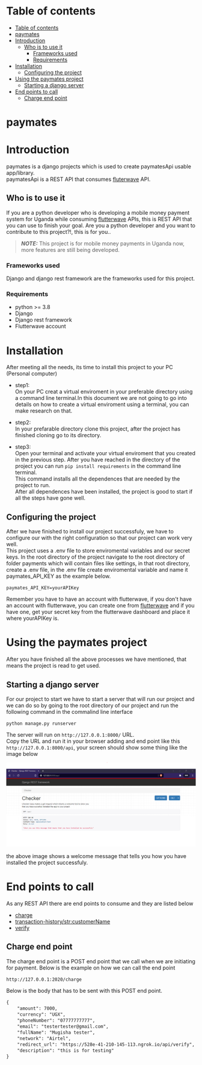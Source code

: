 # Table of contents

- [Table of contents](#table-of-contents)
- [paymates](#paymates)
- [Introduction](#introduction)
  - [Who is to use it](#who-is-to-use-it)
    - [Frameworks used](#frameworks-used)
    - [Requirements](#requirements)
- [Installation](#installation)
  - [Configuring the project](#configuring-the-project)
- [Using the paymates project](#using-the-paymates-project)
  - [Starting a django server](#starting-a-django-server)
- [End points to call](#end-points-to-call)
  - [Charge end point](#charge-end-point)

# paymates
# Introduction
paymates is a django projects which is used to create paymatesApi usable app/library.<br>
paymatesApi is a REST API that consumes [fluterwave](https://flutterwave.com/ug/) API.
## Who is to use it
<!-- paymates is a REST API for mobile money payments in Uganda, it also consumes a nother API of [flutterwave](https://flutterwave.com/ug/). <br> -->
If you are a python developer who is developing a mobile money payment system for Uganda while consuming [flutterwave](https://flutterwave.com/ug/) APIs, this is REST API that you can use to finish your goal.
Are you a python developer and you want to contribute to this project?!, this is for you..
> **_NOTE:_**  This project is for mobile money payments in Uganda now, more features are still being developed.

### Frameworks used
Django and django rest framework are the frameworks used for this project.
### Requirements

* python >= 3.8
* Django
* Django rest framework
* Flutterwave account

# Installation
After meeting all the needs, its time to install this project to your PC (Personal computer)
* step1:<br>
   On your PC creat a virtual enviroment in your preferable directory using a command line terminal.In this document we are not going to go into details on how to create a virtual enviroment using a terminal, you can make research on that.
* step2:<br>
   In your prefarable directory clone this project, after the project has finished cloning go to its directory.

* step3:<br>
   Open your terminal and activate your virtual enviroment that you created in the previous step.
   After you have reached in the directory of the project you can run ``` pip install requirements ``` in the command line terminal. <br>
   This command installs all the dependences that are needed by the project to run.<br>
   After all dependences have been installed, the project is good to start if all  the steps have gone well.

## Configuring the project

 After we have finished to install our project successfuly, we have to configure our with the right configuration so that our project can work very well.<br>
 This project uses a .env file to store enviromental variables and our secret keys.
 In the root directory of the project navigate to the root directory of folder payments which will contain files like settings, in that root directory, create a .env file, in the .env file create enviromental variable and name it paymates_API_KEY as the example below.
 ``` 
 paymates_API_KEY=yourAPIKey 
 ```
 Remember you have to have an account with flutterwave, if you don't have an account with flutterwave, you can create one from [flutterwave](https://flutterwave.com/ug/) and if you have one, get your secret key from the flutterwave dashboard and place it where yourAPIKey is.

 # Using the paymates project
 After you have finished all the above processes we have mentioned, that means the project is read to get used.<br>
## Starting a django server
  For our project to start we have to start a server that will run our project and we can do so by going to the root directory of our project and run the following command in the commalind line interface 
  ```
  python manage.py runserver 
  ```
  The server will run on `` http://127.0.0.1:8000/ `` URL.<br>
  Copy the URL and run it in your browser adding and end point like this `` http://127.0.0.1:8000/api
 ``,
 your screen should show some thing like the image below
 
![image info](/imgs/paymet%20welcome%20screen.PNG)

the above image shows a welcome message that tells you how you have installed the project successfuly.
# End points to call
As any REST API there are end points to consume and they are listed below
* [charge](#charge-end-point)
* [transaction-history/str:customerName](#)
* [verify](#)
  
## Charge end point
The charge end point is a POST end point that we call when we are initiating for payment. Below is the example on how we can call the end point 
```
http://127.0.0.1:2020/charge
```
Below is the body that has to be sent with this POST end point.
```
{
    "amount": 7000,
    "currency": "UGX",
    "phoneNumber": "07777777777",
    "email": "testertester@gmail.com",
    "fullName": "Mugisha tester",
    "network": "Airtel",
    "redirect_url": "https://528e-41-210-145-113.ngrok.io/api/verify",
    "description": "this is for testing"
}
```

    
   


